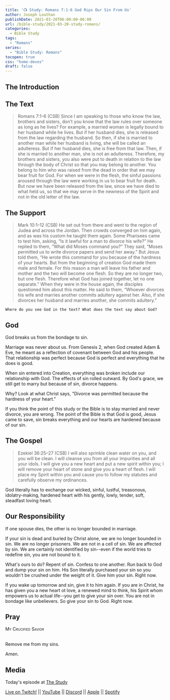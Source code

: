 ```yaml
---
title: '📺 Study: Romans 7:1-6 God Rips Our Sin From Us'
author: Joseph Louthan
publishDate: 2021-03-20T06:00:00-06:00
url: /bible-study/2021-03-20-study-romans/
categories:
  - Bible Study
tags:
  - "Romans"
series:
  - "Bible Study: Romans"
tocopen: true
css: "home-devos"
draft: false
---
```

## The Introduction

## The Text

>Romans 7:1–6 (CSB) Since I am speaking to those who know the law, brothers and sisters, don’t you know that the law rules over someone as long as he lives?  For example, a married woman is legally bound to her husband while he lives. But if her husband dies, she is released from the law regarding the husband.  So then, if she is married to another man while her husband is living, she will be called an adulteress. But if her husband dies, she is free from that law. Then, if she is married to another man, she is not an adulteress.  Therefore, my brothers and sisters, you also were put to death in relation to the law through the body of Christ so that you may belong to another. You belong to him who was raised from the dead in order that we may bear fruit for God.  For when we were in the flesh, the sinful passions aroused through the law were working in us to bear fruit for death.  But now we have been released from the law, since we have died to what held us, so that we may serve in the newness of the Spirit and not in the old letter of the law.

<div style="page-break-after: always;"></div>

## The Support

>Mark 10:1–12 (CSB) He set out from there and went to the region of Judea and across the Jordan. Then crowds converged on him again, and as was his custom he taught them again.  Some Pharisees came to test him, asking, “Is it lawful for a man to divorce his wife?”  He replied to them, “What did Moses command you?”  They said, “Moses permitted us to write divorce papers and send her away.”  But Jesus told them, “He wrote this command for you because of the hardness of your hearts.  But from the beginning of creation God made them male and female.  For this reason a man will leave his father and mother  and the two will become one flesh. So they are no longer two, but one flesh.  Therefore what God has joined together, let no one separate.”  When they were in the house again, the disciples questioned him about this matter.  He said to them, “Whoever divorces his wife and marries another commits adultery against her.  Also, if she divorces her husband and marries another, she commits adultery.”

<div style="page-break-after: always;"></div>

`Where do you see God in the text? What does the text say about God?`

## God

God breaks us from the bondage to sin.

Marriage was never about us. From Genesis 2, when God created Adam & Eve, he meant as a reflection of covenant between God and his people. That relationship was perfect because God is perfect and everything that he does is good.

When sin entered into Creation, everything was broken include our relationship with God. The effects of sin rolled outward. By God's grace, we still get to marry but because of sin, divorce happens.

Why? Look at what Christ says, "Divorce was permitted because the hardness of your heart."

If you think the point of this study or the Bible is to stay married and never divorce, you are wrong. The point of the Bible is that God is good, Jesus came to save, sin breaks everything and our hearts are hardened because of our sin.

<div style="page-break-after: always;"></div>

## The Gospel

>Ezekiel 36:25–27 (CSB) I will also sprinkle clean water on you, and you will be clean. I will cleanse you from all your impurities and all your idols.  I will give you a new heart and put a new spirit within you; I will remove your heart of stone and give you a heart of flesh.  I will place my Spirit within you and cause you to follow my statutes and carefully observe my ordinances.

God literally has to exchange our wicked, sinful, lustful, treasonous, idolatry-making, hardened heart with his gently, lowly, tender, soft, steadfast loving heart.

<div style="page-break-after: always;"></div>

## Our Responsibility

If one spouse dies, the other is no longer bounded in marriage.

If your sin is dead and buried by Christ alone, we are no longer bounded in sin. We are no longer prisoners. We are not in a cell of sin. We are affected by sin. We are certainly not identified by sin--even if the world tries to redefine sin, you are not bound to it.

What's ours to do? Repent of sin. Confess to one another. Run back to God and dump your sin on him. His Son literally purchased your sin so you wouldn't be crushed under the weight of it.  Give him your sin. Right now.

If you wake up tomorrow and sin, give it to him again. If you are in Christ, he has given you a new heart ot love, a renewed mind to think, his Spirit whom empowers us to actual life--you get to give your sin over. You are not in bondage like unbelievers. So give your sin to God. Right now.

## Pray

<div style="font-variant: small-caps;">
My Crucified Savior
</div>
&nbsp;

Remove me from my sins.

Amen.

## Media

Today's episode at [The Study](http://study.theologic.us/podcast/)

[Live on Twitch!](http://twitch.theologic.us) || [YouTube](http://youtube.theologic.us) || [Discord](http://discord.theologic.us) || [Apple](https://podcasts.apple.com/us/podcast/the-study/id1557102127) || [Spotify](https://open.spotify.com/show/0Xs5qsNvWePyRqcmtOTPkR)
